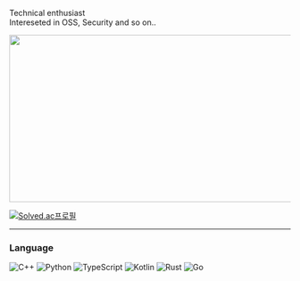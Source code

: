 Technical enthusiast  
Intereseted in OSS, Security and so on.. 

<a href="https://github.com/devxb/gitanimals">
<img
  src="https://render.gitanimals.org/farms/cloudchamb3r"
  width="600"
  height="300"
/>
</a>

[![Solved.ac프로필](http://mazassumnida.wtf/api/v2/generate_badge?boj=jizon)](https://solved.ac/jizon)

---

### Language 
![C++](https://img.shields.io/badge/c++-%2300599C.svg?style=for-the-badge&logo=c%2B%2B&logoColor=white)
![Python](https://img.shields.io/badge/python-3670A0?style=for-the-badge&logo=python&logoColor=ffdd54)
![TypeScript](https://img.shields.io/badge/typescript-%23007ACC.svg?style=for-the-badge&logo=typescript&logoColor=white)
![Kotlin](https://img.shields.io/badge/kotlin-%237F52FF.svg?style=for-the-badge&logo=kotlin&logoColor=white)
![Rust](https://img.shields.io/badge/rust-%23000000.svg?style=for-the-badge&logo=rust&logoColor=white)
![Go](https://img.shields.io/badge/go-%2300ADD8.svg?style=for-the-badge&logo=go&logoColor=white)
